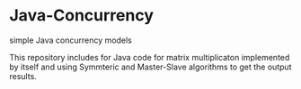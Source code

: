 # Java-Concurrency
simple Java concurrency models

This repository includes for Java code for matrix multiplicaton implemented by itself and using Symmteric and Master-Slave algorithms to get the output results.
